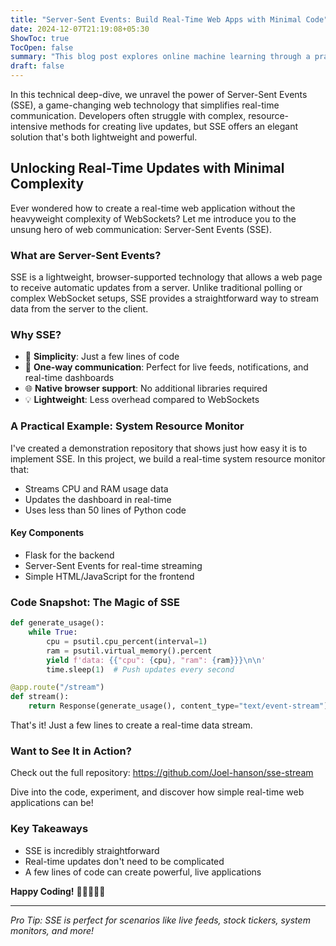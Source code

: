 ```yaml
---
title: "Server-Sent Events: Build Real-Time Web Apps with Minimal Code"
date: 2024-12-07T21:19:08+05:30
ShowToc: true
TocOpen: false
summary: "This blog post explores online machine learning through a practical example using the CIFAR10 dataset and Apache Kafka."
draft: false
---
```


In this technical deep-dive, we unravel the power of Server-Sent Events (SSE), a game-changing web technology that simplifies real-time communication. Developers often struggle with complex, resource-intensive methods for creating live updates, but SSE offers an elegant solution that's both lightweight and powerful.

## Unlocking Real-Time Updates with Minimal Complexity

Ever wondered how to create a real-time web application without the heavyweight complexity of WebSockets? Let me introduce you to the unsung hero of web communication: Server-Sent Events (SSE).

### What are Server-Sent Events?

SSE is a lightweight, browser-supported technology that allows a web page to receive automatic updates from a server. Unlike traditional polling or complex WebSocket setups, SSE provides a straightforward way to stream data from the server to the client.

### Why SSE?

- 🚀 **Simplicity**: Just a few lines of code
- 📡 **One-way communication**: Perfect for live feeds, notifications, and real-time dashboards
- 🌐 **Native browser support**: No additional libraries required
- 💡 **Lightweight**: Less overhead compared to WebSockets

### A Practical Example: System Resource Monitor

I've created a demonstration repository that shows just how easy it is to implement SSE. In this project, we build a real-time system resource monitor that:

- Streams CPU and RAM usage data
- Updates the dashboard in real-time
- Uses less than 50 lines of Python code

#### Key Components

- Flask for the backend
- Server-Sent Events for real-time streaming
- Simple HTML/JavaScript for the frontend

### Code Snapshot: The Magic of SSE

```python
def generate_usage():
    while True:
        cpu = psutil.cpu_percent(interval=1)
        ram = psutil.virtual_memory().percent
        yield f'data: {{"cpu": {cpu}, "ram": {ram}}}\n\n'
        time.sleep(1)  # Push updates every second

@app.route("/stream")
def stream():
    return Response(generate_usage(), content_type="text/event-stream")
```

That's it! Just a few lines to create a real-time data stream.

### Want to See It in Action?

Check out the full repository: <https://github.com/Joel-hanson/sse-stream>

Dive into the code, experiment, and discover how simple real-time web applications can be!

### Key Takeaways

- SSE is incredibly straightforward
- Real-time updates don't need to be complicated
- A few lines of code can create powerful, live applications

**Happy Coding!** 🚀👩‍💻👨‍💻

---

*Pro Tip: SSE is perfect for scenarios like live feeds, stock tickers, system monitors, and more!*
